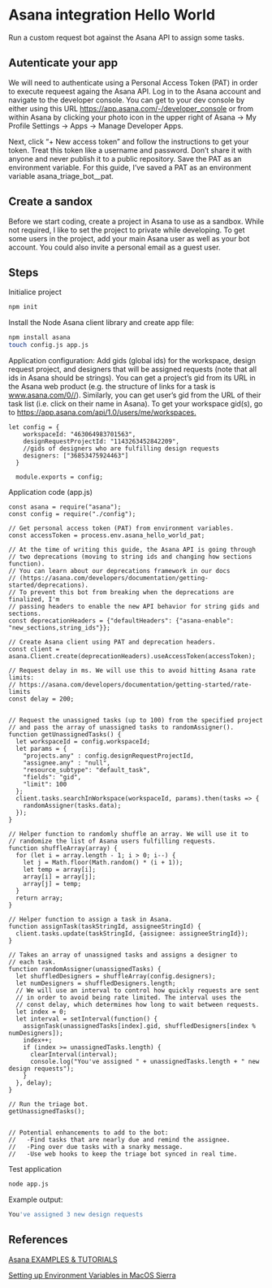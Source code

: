 # Asana integration Hello World

Run a custom request bot against the Asana API to assign some tasks.

## Autenticate your app

We will need to authenticate using a Personal Access Token (PAT) in order to execute requeest againg the Asana API. Log in to the Asana account and navigate to the developer console. You can get to your dev console by either using this URL https://app.asana.com/-/developer_console or from within Asana by clicking your photo icon in the upper right of Asana -> My Profile Settings -> Apps -> Manage Developer Apps.

Next, click “+ New access token” and follow the instructions to get your token. Treat this token like a username and password. Don’t share it with anyone and never publish it to a public repository. Save the PAT as an environment variable. For this guide, I’ve saved a PAT as an environment variable asana_triage_bot__pat.

## Create a sandox

Before we start coding, create a project in Asana to use as a sandbox. While not required, I like to set the project to private while developing. To get some users in the project, add your main Asana user as well as your bot account. You could also invite a personal email as a guest user.

## Steps

Initialice project

```bash
npm init
```

Install the Node Asana client library and create app file:

```bash
npm install asana
touch config.js app.js
```

Application configuration: Add gids (global ids) for the workspace, design request project, and designers that will be assigned requests (note that all ids in Asana should be strings). You can get a project’s gid from its URL in the Asana web product (e.g. the structure of links for a task is www.asana.com/0//). Similarly, you can get user’s gid from the URL of their task list (i.e. click on their name in Asana). To get your workspace gid(s), go to <https://app.asana.com/api/1.0/users/me/workspaces.>

```node
let config = {
    workspaceId: "463064983701563",
    designRequestProjectId: "1143263452842209",
    //gids of designers who are fulfilling design requests
    designers: ["36853475924463"]
  }
  
  module.exports = config;
```

Application code (app.js)

```node
const asana = require("asana");
const config = require("./config");

// Get personal access token (PAT) from environment variables.
const accessToken = process.env.asana_hello_world_pat;

// At the time of writing this guide, the Asana API is going through
// two deprecations (moving to string ids and changing how sections function).
// You can learn about our deprecations framework in our docs
// (https://asana.com/developers/documentation/getting-started/deprecations).
// To prevent this bot from breaking when the deprecations are finalized, I'm
// passing headers to enable the new API behavior for string gids and sections.
const deprecationHeaders = {"defaultHeaders": {"asana-enable": "new_sections,string_ids"}};

// Create Asana client using PAT and deprecation headers.
const client = asana.Client.create(deprecationHeaders).useAccessToken(accessToken);

// Request delay in ms. We will use this to avoid hitting Asana rate limits:
// https://asana.com/developers/documentation/getting-started/rate-limits
const delay = 200;


// Request the unassigned tasks (up to 100) from the specified project
// and pass the array of unassigned tasks to randomAssigner().
function getUnassignedTasks() {
  let workspaceId = config.workspaceId;
  let params = {
    "projects.any" : config.designRequestProjectId,
    "assignee.any" : "null",
    "resource_subtype": "default_task",
    "fields": "gid",
    "limit": 100
  };
  client.tasks.searchInWorkspace(workspaceId, params).then(tasks => {
    randomAssigner(tasks.data);
  });
}

// Helper function to randomly shuffle an array. We will use it to
// randomize the list of Asana users fulfilling requests.
function shuffleArray(array) {
  for (let i = array.length - 1; i > 0; i--) {
    let j = Math.floor(Math.random() * (i + 1));
    let temp = array[i];
    array[i] = array[j];
    array[j] = temp;
  }
  return array;
}

// Helper function to assign a task in Asana.
function assignTask(taskStringId, assigneeStringId) {
  client.tasks.update(taskStringId, {assignee: assigneeStringId});
}

// Takes an array of unassigned tasks and assigns a designer to
// each task.
function randomAssigner(unassignedTasks) {
  let shuffledDesigners = shuffleArray(config.designers);
  let numDesigners = shuffledDesigners.length;
  // We will use an interval to control how quickly requests are sent
  // in order to avoid being rate limited. The interval uses the
  // const delay, which determines how long to wait between requests.
  let index = 0;
  let interval = setInterval(function() {
    assignTask(unassignedTasks[index].gid, shuffledDesigners[index % numDesigners]);
    index++;
    if (index >= unassignedTasks.length) {
      clearInterval(interval);
      console.log("You've assigned " + unassignedTasks.length + " new design requests");
    }
  }, delay);
}

// Run the triage bot.
getUnassignedTasks();


// Potential enhancements to add to the bot:
//   -Find tasks that are nearly due and remind the assignee.
//   -Ping over due tasks with a snarky message.
//   -Use web hooks to keep the triage bot synced in real time.
```

Test application

```bash
node app.js
```

Example output:

```bash
You've assigned 3 new design requests
```

## References

[Asana EXAMPLES & TUTORIALS](https://asana.com/developers/documentation/examples-tutorials/triage-bot)

[Setting up Environment Variables in MacOS Sierra](https://medium.com/@himanshuagarwal1395/setting-up-environment-variables-in-macos-sierra-f5978369b255)
